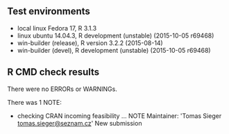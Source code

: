 ## Test environments
* local linux Fedora 17, R 3.1.3
* linux ubuntu 14.04.3, R development (unstable) (2015-10-05 r69468)
* win-builder (release), R version 3.2.2 (2015-08-14)
* win-builder (devel), R development (unstable) (2015-10-05 r69468)

## R CMD check results
There were no ERRORs or WARNINGs. 

There was 1 NOTE:

* checking CRAN incoming feasibility ... NOTE
Maintainer: 'Tomas Sieger <tomas.sieger@seznam.cz>'
New submission


